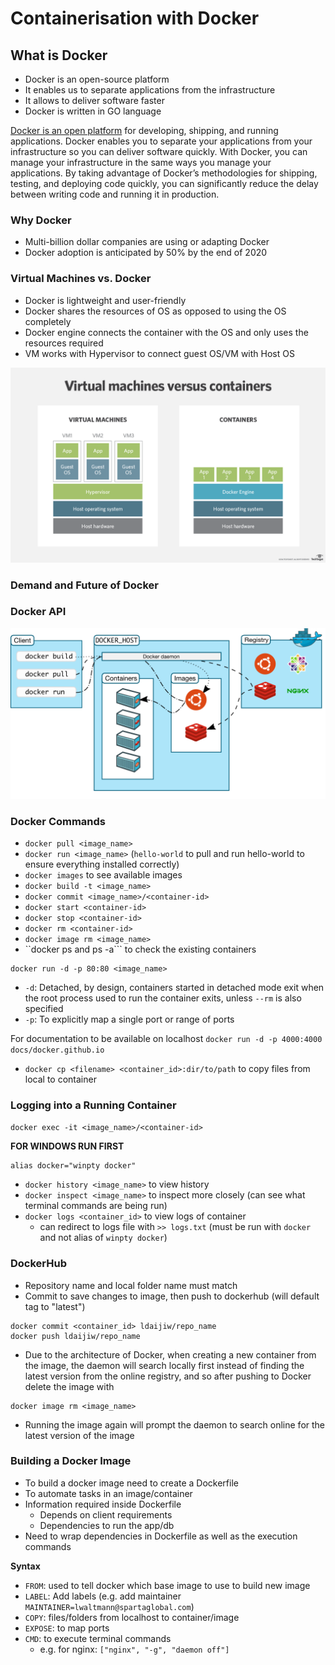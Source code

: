 # Containerisation with Docker

## What is Docker

- Docker is an open-source platform
- It enables us to separate applications from the infrastructure
- It allows to deliver software faster
- Docker is written in GO language

[Docker is an open platform](https://docs.docker.com/get-started/overview/) for developing, shipping, and running applications. Docker enables you to separate your applications from your infrastructure so you can deliver software quickly. With Docker, you can manage your infrastructure in the same ways you manage your applications. By taking advantage of Docker’s methodologies for shipping, testing, and deploying code quickly, you can significantly reduce the delay between writing code and running it in production.

### Why Docker

- Multi-billion dollar companies are using or adapting Docker
- Docker adoption is anticipated by 50% by the end of 2020

### Virtual Machines vs. Docker

- Docker is lightweight and user-friendly
- Docker shares the resources of OS as opposed to using the OS completely
- Docker engine connects the container with the OS and only uses the resources required
- VM works with Hypervisor to connect guest OS/VM with Host OS

![](images/vm_container.png)


### Demand and Future of Docker

### Docker API

![](images/architecture.png)


### Docker Commands

- ``docker pull <image_name>``
- ``docker run <image_name>`` (``hello-world`` to pull and run hello-world to ensure everything installed correctly)
- ``docker images`` to see available images
- ``docker build -t <image_name>``
- ``docker commit <image_name>/<container-id>``
- ``docker start <container-id>``
- ``docker stop <container-id>``
- ``docker rm <container-id>``
- ``docker image rm <image_name>``
- ``docker ps and ps -a``` to check the existing containers

```
docker run -d -p 80:80 <image_name>
```
- ``-d``: Detached, by design, containers started in detached mode exit when the root process used to run the container exits, unless ``--rm`` is also specified
- ``-p``: To explicitly map a single port or range of ports

For documentation to be available on localhost
```docker run -d -p 4000:4000 docs/docker.github.io```

- ``docker cp <filename> <container_id>:dir/to/path`` to copy files from local to container
### Logging into a Running Container

``docker exec -it <image_name>/<container-id>``

**FOR WINDOWS RUN FIRST**
```
alias docker="winpty docker"
```

- ``docker history <image_name>`` to view history
- ``docker inspect <image_name>`` to inspect more closely (can see what terminal commands are being run)
- ``docker logs <container_id>`` to view logs of container
	- can redirect to logs file with ``>> logs.txt`` (must be run with ``docker`` and not alias of ``winpty docker``)


### DockerHub

- Repository name and local folder name must match
- Commit to save changes to image, then push to dockerhub (will default tag to "latest")
```
docker commit <container_id> ldaijiw/repo_name
docker push ldaijiw/repo_name
```
- Due to the architecture of Docker, when creating a new container from the image, the daemon will search locally first instead of finding the latest version from the online registry, and so after pushing to Docker delete the image with
```
docker image rm <image_name>
```
- Running the image again will prompt the daemon to search online for the latest version of the image

### Building a Docker Image

- To build a docker image need to create a Dockerfile
- To automate tasks in an image/container
- Information required inside Dockerfile
	- Depends on client requirements
	- Dependencies to run the app/db
- Need to wrap dependencies in Dockerfile as well as the execution commands

**Syntax**

- ``FROM``: used to tell docker which base image to use to build new image
- ``LABEL``: Add labels (e.g. add maintainer ``MAINTAINER=lwaltmann@spartaglobal.com``)
- ``COPY``: files/folders from localhost to container/image
- ``EXPOSE``: to map ports
- ``CMD``: to execute terminal commands
	- e.g. for nginx: ``["nginx", "-g", "daemon off"]``
